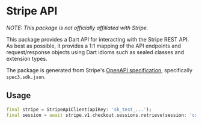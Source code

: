# Stripe API

*NOTE: This package is not officially affiliated with Stripe.*

This package provides a Dart API for interacting with the Stripe REST API. As best as possible, it provides a 1:1 mapping of the API endpoints and request/response objects using Dart idioms such as sealed classes and extension types.

The package is generated from Stripe's [OpenAPI specification](https://github.com/stripe/openapi), specifically `spec3.sdk.json`.

## Usage

```dart
final stripe = StripeApiClient(apiKey: 'sk_test_...');
final session = await stripe.v1.checkout.sessions.retrieve(session: 'cs_test_123');
```
